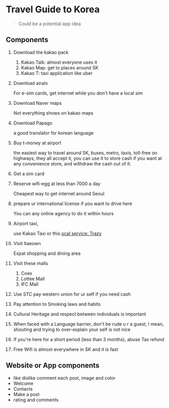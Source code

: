 # Travel Guide to Korea

> Could be a potential app idea

## Components

1. Download the kakao pack

   1. Kakao Talk: almost everyone uses it
   2. Kakao Map: get to places around SK
   3. Kakao T: taxi application like uber

2. Download airalo

   For e-sim cards, get internet while you don't have a local sim

3. Download Naver maps

   Not everything shows on kakao maps

4. Download Papago

   a good translator for korean language

5. Buy t-money at airport

   the easiest way to travel around SK, buses, metro, taxis, toll-free on highways, they all accept it, you can use it to store cash if you want at any convenience store, and withdraw the cash out of it.

6. Get a sim card

7. Reserve wifi-egg at less than 7000 a day

   Cheapest way to get internet around Seoul

8. prepare ur international license if you want to drive here

   You can any online agency to do it within hours

9. Airport taxi,

   use Kakao Taxi or this [ocal service: Trazy](https://www.trazy.com/experience/detail/incheon-gimpo-airport-taxi-transfer)

10. Visit Itaeown

    Expat shopping and dining area

11. Visit these malls

    1. Coex
    2. Lottee Mall
    3. IFC Mall

12. Use STC pay western union for ur self if you need cash

13. Pay attention to Smoking laws and habits

14. Cultural Heritage and respect between individuals is important

15. When faced with a Language barrier, don't be rude u r a guest, I mean, shouting and trying to over-explain your self is not nice

16. If you're here for a short period (less than 3 months), abuse Tax refund

17. Free Wifi is almost everywhere in SK and it is fast



## Website or App components

- like dislike comment
  each post, image and color
- Welcome
- Contacts
- Make a post
- rating and comments